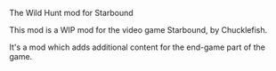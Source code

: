 The Wild Hunt mod for Starbound

This mod is a WIP mod for the video game Starbound, by Chucklefish.

It's a mod which adds additional content for the end-game part of the game.
